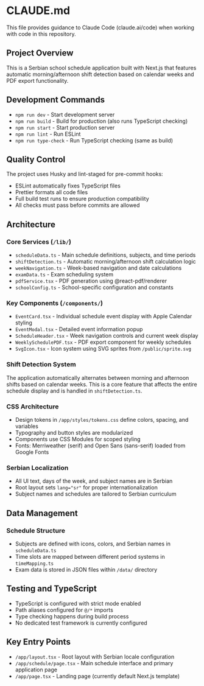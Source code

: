 # CLAUDE.md

This file provides guidance to Claude Code (claude.ai/code) when working with code in this repository.

## Project Overview

This is a Serbian school schedule application built with Next.js that features automatic morning/afternoon shift detection based on calendar weeks and PDF export functionality.

## Development Commands

- `npm run dev` - Start development server
- `npm run build` - Build for production (also runs TypeScript checking)
- `npm run start` - Start production server
- `npm run lint` - Run ESLint
- `npm run type-check` - Run TypeScript checking (same as build)

## Quality Control

The project uses Husky and lint-staged for pre-commit hooks:

- ESLint automatically fixes TypeScript files
- Prettier formats all code files
- Full build test runs to ensure production compatibility
- All checks must pass before commits are allowed

## Architecture

### Core Services (`/lib/`)

- `scheduleData.ts` - Main schedule definitions, subjects, and time periods
- `shiftDetection.ts` - Automatic morning/afternoon shift calculation logic
- `weekNavigation.ts` - Week-based navigation and date calculations
- `examData.ts` - Exam scheduling system
- `pdfService.tsx` - PDF generation using @react-pdf/renderer
- `schoolConfig.ts` - School-specific configuration and constants

### Key Components (`/components/`)

- `EventCard.tsx` - Individual schedule event display with Apple Calendar styling
- `EventModal.tsx` - Detailed event information popup
- `ScheduleHeader.tsx` - Week navigation controls and current week display
- `WeeklySchedulePDF.tsx` - PDF export component for weekly schedules
- `SvgIcon.tsx` - Icon system using SVG sprites from `/public/sprite.svg`

### Shift Detection System

The application automatically alternates between morning and afternoon shifts based on calendar weeks. This is a core feature that affects the entire schedule display and is handled in `shiftDetection.ts`.

### CSS Architecture

- Design tokens in `/app/styles/tokens.css` define colors, spacing, and variables
- Typography and button styles are modularized
- Components use CSS Modules for scoped styling
- Fonts: Merriweather (serif) and Open Sans (sans-serif) loaded from Google Fonts

### Serbian Localization

- All UI text, days of the week, and subject names are in Serbian
- Root layout sets `lang="sr"` for proper internationalization
- Subject names and schedules are tailored to Serbian curriculum

## Data Management

### Schedule Structure

- Subjects are defined with icons, colors, and Serbian names in `scheduleData.ts`
- Time slots are mapped between different period systems in `timeMapping.ts`
- Exam data is stored in JSON files within `/data/` directory

## Testing and TypeScript

- TypeScript is configured with strict mode enabled
- Path aliases configured for `@/*` imports
- Type checking happens during build process
- No dedicated test framework is currently configured

## Key Entry Points

- `/app/layout.tsx` - Root layout with Serbian locale configuration
- `/app/schedule/page.tsx` - Main schedule interface and primary application page
- `/app/page.tsx` - Landing page (currently default Next.js template)
